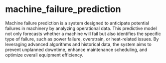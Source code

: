 # machine_failure_prediction
Machine failure prediction is a system designed to anticipate potential failures in machinery by analyzing operational data. This predictive model not only forecasts whether a machine will fail but also identifies the specific type of failure, such as power failure, overstrain, or heat-related issues. By leveraging advanced algorithms and historical data, the system aims to prevent unplanned downtime, enhance maintenance scheduling, and optimize overall equipment efficiency.






